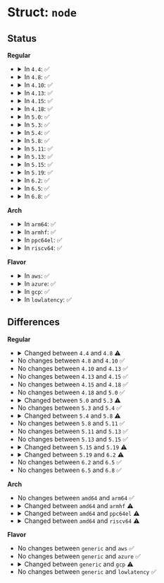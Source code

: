 # Struct: <code>node</code>

## Status
<b>Regular</b>
<ul>
<li>
<details>
<summary>In <code>4.4</code>: ✅</summary>

```c
struct node {
    struct list_head list;
    struct audit_tree *owner;
    unsigned int index;
};
```
</details>
</li>
<li>
<details>
<summary>In <code>4.8</code>: ✅</summary>

```c
struct node {
    struct device dev;
    struct work_struct node_work;
};
```
</details>
</li>
<li>
<details>
<summary>In <code>4.10</code>: ✅</summary>

```c
struct node {
    struct device dev;
    struct work_struct node_work;
};
```
</details>
</li>
<li>
<details>
<summary>In <code>4.13</code>: ✅</summary>

```c
struct node {
    struct device dev;
    struct work_struct node_work;
};
```
</details>
</li>
<li>
<details>
<summary>In <code>4.15</code>: ✅</summary>

```c
struct node {
    struct device dev;
    struct work_struct node_work;
};
```
</details>
</li>
<li>
<details>
<summary>In <code>4.18</code>: ✅</summary>

```c
struct node {
    struct device dev;
    struct work_struct node_work;
};
```
</details>
</li>
<li>
<details>
<summary>In <code>5.0</code>: ✅</summary>

```c
struct node {
    struct device dev;
    struct work_struct node_work;
};
```
</details>
</li>
<li>
<details>
<summary>In <code>5.3</code>: ✅</summary>

```c
struct node {
    struct device dev;
    struct list_head access_list;
    struct work_struct node_work;
    struct list_head cache_attrs;
    struct device *cache_dev;
};
```
</details>
</li>
<li>
<details>
<summary>In <code>5.4</code>: ✅</summary>

```c
struct node {
    struct device dev;
    struct list_head access_list;
    struct work_struct node_work;
    struct list_head cache_attrs;
    struct device *cache_dev;
};
```
</details>
</li>
<li>
<details>
<summary>In <code>5.8</code>: ✅</summary>

```c
struct node {
    struct list_head list;
    struct audit_tree *owner;
    unsigned int index;
};
```
</details>
</li>
<li>
<details>
<summary>In <code>5.11</code>: ✅</summary>

```c
struct node {
    struct list_head list;
    struct audit_tree *owner;
    unsigned int index;
};
```
</details>
</li>
<li>
<details>
<summary>In <code>5.13</code>: ✅</summary>

```c
struct node {
    struct list_head list;
    struct audit_tree *owner;
    unsigned int index;
};
```
</details>
</li>
<li>
<details>
<summary>In <code>5.15</code>: ✅</summary>

```c
struct node {
    struct list_head list;
    struct audit_tree *owner;
    unsigned int index;
};
```
</details>
</li>
<li>
<details>
<summary>In <code>5.19</code>: ✅</summary>

```c
struct node {
    struct device dev;
    struct list_head access_list;
    struct work_struct node_work;
    struct list_head cache_attrs;
    struct device *cache_dev;
};
```
</details>
</li>
<li>
<details>
<summary>In <code>6.2</code>: ✅</summary>

```c
struct node {
    struct device dev;
    struct list_head access_list;
    struct list_head cache_attrs;
    struct device *cache_dev;
};
```
</details>
</li>
<li>
<details>
<summary>In <code>6.5</code>: ✅</summary>

```c
struct node {
    struct device dev;
    struct list_head access_list;
    struct list_head cache_attrs;
    struct device *cache_dev;
};
```
</details>
</li>
<li>
<details>
<summary>In <code>6.8</code>: ✅</summary>

```c
struct node {
    struct device dev;
    struct list_head access_list;
    struct list_head cache_attrs;
    struct device *cache_dev;
};
```
</details>
</li>
</ul>
<b>Arch</b>
<ul>
<li>
<details>
<summary>In <code>arm64</code>: ✅</summary>

```c
struct node {
    struct device dev;
    struct list_head access_list;
    struct work_struct node_work;
    struct list_head cache_attrs;
    struct device *cache_dev;
};
```
</details>
</li>
<li>
<details>
<summary>In <code>armhf</code>: ✅</summary>

```c
struct node {
    struct device dev;
    struct list_head access_list;
};
```
</details>
</li>
<li>
<details>
<summary>In <code>ppc64el</code>: ✅</summary>

```c
struct node {
    struct device dev;
    struct list_head access_list;
    struct work_struct node_work;
};
```
</details>
</li>
<li>
<details>
<summary>In <code>riscv64</code>: ✅</summary>

```c
struct node {
    struct device dev;
    struct list_head access_list;
};
```
</details>
</li>
</ul>
<b>Flavor</b>
<ul>
<li>
<details>
<summary>In <code>aws</code>: ✅</summary>

```c
struct node {
    struct device dev;
    struct list_head access_list;
    struct work_struct node_work;
    struct list_head cache_attrs;
    struct device *cache_dev;
};
```
</details>
</li>
<li>
<details>
<summary>In <code>azure</code>: ✅</summary>

```c
struct node {
    struct device dev;
    struct list_head access_list;
    struct work_struct node_work;
    struct list_head cache_attrs;
    struct device *cache_dev;
};
```
</details>
</li>
<li>
<details>
<summary>In <code>gcp</code>: ✅</summary>

```c
struct node {
    struct device dev;
    struct list_head access_list;
    struct work_struct node_work;
};
```
</details>
</li>
<li>
<details>
<summary>In <code>lowlatency</code>: ✅</summary>

```c
struct node {
    struct device dev;
    struct list_head access_list;
    struct work_struct node_work;
    struct list_head cache_attrs;
    struct device *cache_dev;
};
```
</details>
</li>
</ul>

## Differences
<b>Regular</b>
<ul>
<li>
<details>
<summary>Changed between <code>4.4</code> and <code>4.8</code> ⚠️</summary>
<ul>
<li>
<b>Field added. </b>
<code>struct device dev</code>
</li>
<li>
<b>Field added. </b>
<code>struct work_struct node_work</code>
</li>
<li>
<b>Field removed. </b>
<code>struct list_head list</code>
</li>
<li>
<b>Field removed. </b>
<code>struct audit_tree *owner</code>
</li>
<li>
<b>Field removed. </b>
<code>unsigned int index</code>
</li>
</ul>
</details>
</li>
<li>
No changes between <code>4.8</code> and <code>4.10</code> ✅
</li>
<li>
No changes between <code>4.10</code> and <code>4.13</code> ✅
</li>
<li>
No changes between <code>4.13</code> and <code>4.15</code> ✅
</li>
<li>
No changes between <code>4.15</code> and <code>4.18</code> ✅
</li>
<li>
No changes between <code>4.18</code> and <code>5.0</code> ✅
</li>
<li>
<details>
<summary>Changed between <code>5.0</code> and <code>5.3</code> ⚠️</summary>
<ul>
<li>
<b>Field added. </b>
<code>struct list_head access_list</code>
</li>
<li>
<b>Field added. </b>
<code>struct list_head cache_attrs</code>
</li>
<li>
<b>Field added. </b>
<code>struct device *cache_dev</code>
</li>
</ul>
</details>
</li>
<li>
No changes between <code>5.3</code> and <code>5.4</code> ✅
</li>
<li>
<details>
<summary>Changed between <code>5.4</code> and <code>5.8</code> ⚠️</summary>
<ul>
<li>
<b>Field added. </b>
<code>struct list_head list</code>
</li>
<li>
<b>Field added. </b>
<code>struct audit_tree *owner</code>
</li>
<li>
<b>Field added. </b>
<code>unsigned int index</code>
</li>
<li>
<b>Field removed. </b>
<code>struct device dev</code>
</li>
<li>
<b>Field removed. </b>
<code>struct list_head access_list</code>
</li>
<li>
<b>Field removed. </b>
<code>struct work_struct node_work</code>
</li>
<li>
<b>Field removed. </b>
<code>struct list_head cache_attrs</code>
</li>
<li>
<b>Field removed. </b>
<code>struct device *cache_dev</code>
</li>
</ul>
</details>
</li>
<li>
No changes between <code>5.8</code> and <code>5.11</code> ✅
</li>
<li>
No changes between <code>5.11</code> and <code>5.13</code> ✅
</li>
<li>
No changes between <code>5.13</code> and <code>5.15</code> ✅
</li>
<li>
<details>
<summary>Changed between <code>5.15</code> and <code>5.19</code> ⚠️</summary>
<ul>
<li>
<b>Field added. </b>
<code>struct device dev</code>
</li>
<li>
<b>Field added. </b>
<code>struct list_head access_list</code>
</li>
<li>
<b>Field added. </b>
<code>struct work_struct node_work</code>
</li>
<li>
<b>Field added. </b>
<code>struct list_head cache_attrs</code>
</li>
<li>
<b>Field added. </b>
<code>struct device *cache_dev</code>
</li>
<li>
<b>Field removed. </b>
<code>struct list_head list</code>
</li>
<li>
<b>Field removed. </b>
<code>struct audit_tree *owner</code>
</li>
<li>
<b>Field removed. </b>
<code>unsigned int index</code>
</li>
</ul>
</details>
</li>
<li>
<details>
<summary>Changed between <code>5.19</code> and <code>6.2</code> ⚠️</summary>
<ul>
<li>
<b>Field removed. </b>
<code>struct work_struct node_work</code>
</li>
</ul>
</details>
</li>
<li>
No changes between <code>6.2</code> and <code>6.5</code> ✅
</li>
<li>
No changes between <code>6.5</code> and <code>6.8</code> ✅
</li>
</ul>
<b>Arch</b>
<ul>
<li>
No changes between <code>amd64</code> and <code>arm64</code> ✅
</li>
<li>
<details>
<summary>Changed between <code>amd64</code> and <code>armhf</code> ⚠️</summary>
<ul>
<li>
<b>Field removed. </b>
<code>struct work_struct node_work</code>
</li>
<li>
<b>Field removed. </b>
<code>struct list_head cache_attrs</code>
</li>
<li>
<b>Field removed. </b>
<code>struct device *cache_dev</code>
</li>
</ul>
</details>
</li>
<li>
<details>
<summary>Changed between <code>amd64</code> and <code>ppc64el</code> ⚠️</summary>
<ul>
<li>
<b>Field removed. </b>
<code>struct list_head cache_attrs</code>
</li>
<li>
<b>Field removed. </b>
<code>struct device *cache_dev</code>
</li>
</ul>
</details>
</li>
<li>
<details>
<summary>Changed between <code>amd64</code> and <code>riscv64</code> ⚠️</summary>
<ul>
<li>
<b>Field removed. </b>
<code>struct work_struct node_work</code>
</li>
<li>
<b>Field removed. </b>
<code>struct list_head cache_attrs</code>
</li>
<li>
<b>Field removed. </b>
<code>struct device *cache_dev</code>
</li>
</ul>
</details>
</li>
</ul>
<b>Flavor</b>
<ul>
<li>
No changes between <code>generic</code> and <code>aws</code> ✅
</li>
<li>
No changes between <code>generic</code> and <code>azure</code> ✅
</li>
<li>
<details>
<summary>Changed between <code>generic</code> and <code>gcp</code> ⚠️</summary>
<ul>
<li>
<b>Field removed. </b>
<code>struct list_head cache_attrs</code>
</li>
<li>
<b>Field removed. </b>
<code>struct device *cache_dev</code>
</li>
</ul>
</details>
</li>
<li>
No changes between <code>generic</code> and <code>lowlatency</code> ✅
</li>
</ul>

